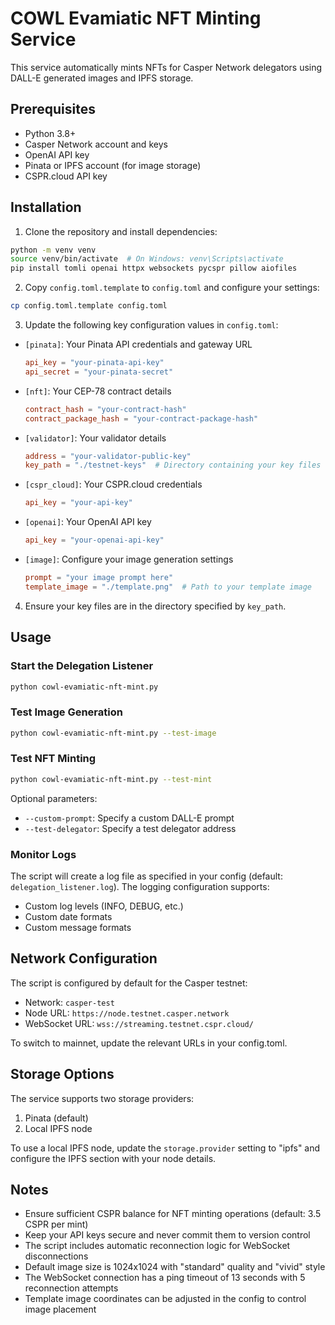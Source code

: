 # COWL Evamiatic NFT Minting Service

This service automatically mints NFTs for Casper Network delegators using DALL-E generated images and IPFS storage.

## Prerequisites

- Python 3.8+
- Casper Network account and keys
- OpenAI API key
- Pinata or IPFS account (for image storage)
- CSPR.cloud API key

## Installation

1. Clone the repository and install dependencies:
```bash
python -m venv venv
source venv/bin/activate  # On Windows: venv\Scripts\activate
pip install tomli openai httpx websockets pycspr pillow aiofiles
```

2. Copy `config.toml.template` to `config.toml` and configure your settings:
```bash
cp config.toml.template config.toml
```

3. Update the following key configuration values in `config.toml`:

- `[pinata]`: Your Pinata API credentials and gateway URL
  ```toml
  api_key = "your-pinata-api-key"
  api_secret = "your-pinata-secret"
  ```

- `[nft]`: Your CEP-78 contract details
  ```toml
  contract_hash = "your-contract-hash"
  contract_package_hash = "your-contract-package-hash"
  ```

- `[validator]`: Your validator details
  ```toml
  address = "your-validator-public-key"
  key_path = "./testnet-keys"  # Directory containing your key files
  ```

- `[cspr_cloud]`: Your CSPR.cloud credentials
  ```toml
  api_key = "your-api-key"
  ```

- `[openai]`: Your OpenAI API key
  ```toml
  api_key = "your-openai-api-key"
  ```

- `[image]`: Configure your image generation settings
  ```toml
  prompt = "your image prompt here"
  template_image = "./template.png"  # Path to your template image
  ```

4. Ensure your key files are in the directory specified by `key_path`.

## Usage

### Start the Delegation Listener

```bash
python cowl-evamiatic-nft-mint.py
```

### Test Image Generation

```bash
python cowl-evamiatic-nft-mint.py --test-image
```

### Test NFT Minting

```bash
python cowl-evamiatic-nft-mint.py --test-mint
```

Optional parameters:
- `--custom-prompt`: Specify a custom DALL-E prompt
- `--test-delegator`: Specify a test delegator address

### Monitor Logs

The script will create a log file as specified in your config (default: `delegation_listener.log`). The logging configuration supports:
- Custom log levels (INFO, DEBUG, etc.)
- Custom date formats
- Custom message formats

## Network Configuration

The script is configured by default for the Casper testnet:
- Network: `casper-test`
- Node URL: `https://node.testnet.casper.network`
- WebSocket URL: `wss://streaming.testnet.cspr.cloud/`

To switch to mainnet, update the relevant URLs in your config.toml.

## Storage Options

The service supports two storage providers:
1. Pinata (default)
2. Local IPFS node

To use a local IPFS node, update the `storage.provider` setting to "ipfs" and configure the IPFS section with your node details.

## Notes

- Ensure sufficient CSPR balance for NFT minting operations (default: 3.5 CSPR per mint)
- Keep your API keys secure and never commit them to version control
- The script includes automatic reconnection logic for WebSocket disconnections
- Default image size is 1024x1024 with "standard" quality and "vivid" style
- The WebSocket connection has a ping timeout of 13 seconds with 5 reconnection attempts
- Template image coordinates can be adjusted in the config to control image placement
